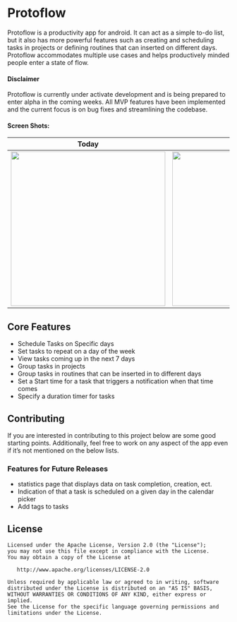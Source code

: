# Protoflow
Protoflow is a productivity app for android. It can act as a simple to-do list, but it also has more powerful features such as creating and scheduling tasks in projects or defining routines that can inserted on different days. Protoflow accommodates multiple use cases and helps productively minded people enter a state of flow. 
    
#### Disclaimer

Protoflow is currently under activate development and is being prepared to enter alpha in the coming weeks. All MVP features have been implemented and the current focus is on bug fixes and streamlining the codebase.

#### Screen Shots:

Today                       |  Routine                  | Navigation                 |  Seven days     
:-------------------------:|:-------------------------:|:-------------------------:|:-------------------------:
<img src="https://user-images.githubusercontent.com/26476452/48134236-be687780-e2dc-11e8-9af0-7be43352a550.png" height="350">  |  <img src="https://user-images.githubusercontent.com/26476452/48134249-c2949500-e2dc-11e8-8fd5-0c30f62d9293.png" height="350"> |<img src="https://user-images.githubusercontent.com/26476452/48134254-c4f6ef00-e2dc-11e8-8b2b-20079787fa83.png" height="350">  |  <img src="https://user-images.githubusercontent.com/26476452/48134256-c7594900-e2dc-11e8-9963-c0e0035896f9.png" height="350">

## Core Features

* Schedule Tasks on Specific days
* Set tasks to repeat on a day of the week
* View tasks coming up in the next 7 days
* Group tasks in projects
* Group tasks in routines that can be inserted in to different days
* Set a Start time for a task that triggers a notification when that time comes
* Specify a duration timer for tasks  


## Contributing
If you are interested in contributing to this project below are some good starting points. Additionally, feel free to work on any aspect of the app even if it’s not mentioned on the below lists.  

### Features for Future Releases
* statistics page that displays data on task completion, creation, ect.
* Indication of that a task is scheduled on a given day in the calendar picker
* Add tags to tasks




## License

    Licensed under the Apache License, Version 2.0 (the "License");
    you may not use this file except in compliance with the License.
    You may obtain a copy of the License at

       http://www.apache.org/licenses/LICENSE-2.0

    Unless required by applicable law or agreed to in writing, software
    distributed under the License is distributed on an "AS IS" BASIS,
    WITHOUT WARRANTIES OR CONDITIONS OF ANY KIND, either express or implied.
    See the License for the specific language governing permissions and
    limitations under the License.
